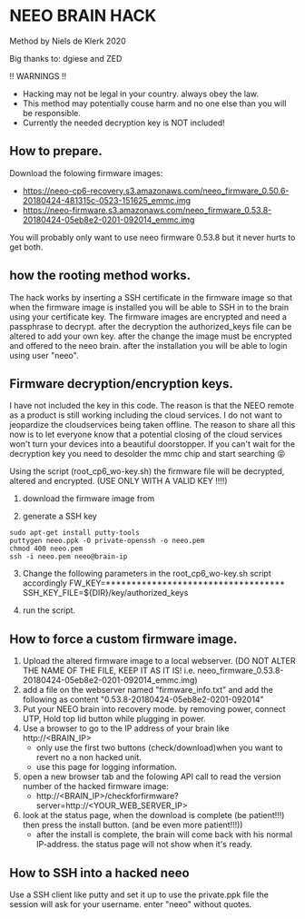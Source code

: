 # NEEO BRAIN HACK
Method by Niels de Klerk 2020

Big thanks to: dgiese and ZED


!! WARNINGS !!
- Hacking may not be legal in your country. always obey the law.
- This method may potentially couse harm and no one else than you will be responsible.
- Currently the needed decryption key is NOT included!


## How to prepare.

Download the folowing firmware images:
- https://neeo-cp6-recovery.s3.amazonaws.com/neeo_firmware_0.50.6-20180424-481315c-0523-151625_emmc.img
- https://neeo-firmware.s3.amazonaws.com/neeo_firmware_0.53.8-20180424-05eb8e2-0201-092014_emmc.img

You will probably only want to use neeo firmware 0.53.8 but it never hurts to get both.

## how the rooting method works.

The hack works by inserting a SSH certificate in the firmware image so that when the firmware image is installed you will be able to SSH in to the brain using your certificate key.
The firmware images are encrypted and need a passphrase to decrypt. after the decryption the authorized_keys file can be altered to add your own key. after the change the image must be encrypted and offered to the neeo brain. after the installation you will be able to login using user "neeo".

## Firmware decryption/encryption keys.
I have not included the key in this code. The reason is that the NEEO remote as a product is still working including the cloud services. I do not want to jeopardize the cloudservices being taken offline. The reason to share all this now is to let everyone know that a potential closing of the cloud services won't turn your devices into a beautiful doorstopper.
If you can't wait for the decryption key you need to desolder the mmc chip and start searching :stuck_out_tongue_closed_eyes:

Using the script (root_cp6_wo-key.sh) the firmware file will be decrypted, altered and encrypted.  (USE ONLY WITH A VALID KEY !!!!)

1) download the firmware image from

2) generate a SSH key
````
sudo apt-get install putty-tools
puttygen neeo.ppk -O private-openssh -o neeo.pem
chmod 400 neeo.pem
ssh -i neeo.pem neeo@brain-ip
````

3) Change the following parameters in the root_cp6_wo-key.sh script accordingly
   FW_KEY=***********************************
   SSH_KEY_FILE=${DIR}/key/authorized_keys

4) run the script.


## How to force a custom firmware image.

1) Upload the altered firmware image to a local webserver.  (DO NOT ALTER THE NAME OF THE FILE, KEEP IT AS IT IS! i.e. neeo_firmware_0.53.8-20180424-05eb8e2-0201-092014_emmc.img)
2) add a file on the webserver named "firmware_info.txt" and add the following as content "0.53.8-20180424-05eb8e2-0201-092014"
3) Put your NEEO brain into recovery mode. by removing power, connect UTP, Hold top lid button while plugging in power.
4) Use a browser to go to the IP address of your brain like http://<BRAIN_IP>
   - only use the first two buttons (check/download)when you want to revert no a non hacked unit.
   - use this page for logging information.
5) open a new browser tab and the folowing API call to read the version number of the hacked firmware image:
   - http://<BRAIN_IP>/checkforfirmware?server=http://<YOUR_WEB_SERVER_IP>
6) look at the status page, when the download is complete (be patient!!!) then press the install button. (and be even more patient!!!))
   - after the install is complete, the brain will come back with his normal IP-address. the status page will not show when it's ready.
   
## How to SSH into a hacked neeo

Use a SSH client like putty and set it up to use the private.ppk file
the session will ask for your username. enter "neeo" without quotes.
